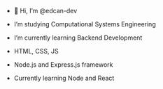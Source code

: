 - 👋 Hi, I’m @edcan-dev
- I’m studying Computational Systems Engineering 
- I’m currently learning Backend Development

- HTML, CSS, JS
- Node.js and Express.js framework
- Currently learning Node and React

<!---
DacuinBass/DacuinBass is a ✨ special ✨ repository because its `README.md` (this file) appears on your GitHub profile.
You can click the Preview link to take a look at your changes.
--->
